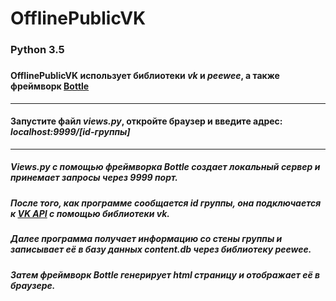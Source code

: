 # OfflinePublicVK
###
### Python 3.5
### 
####  OfflinePublicVK использует библиотеки *vk* и *peewee*, а также фреймворк **[Bottle](http://bottlepy.org/docs/dev/index.html)**
***
####  Запустите файл *views.py*, откройте браузер и введите адрес: *localhost:9999/[id-группы]*
***
##### *Views.py* с помощью фреймворка *Bottle* создает локальный сервер и принемает запросы через 9999 порт.
##### После того, как программе сообщается id группы, она подключается к **[VK API](https://vk.com/dev/first_guide)** с помощью библиотеки *vk*.
##### Далее программа получает информацию со стены группы и записывает её в базу данных *content.db* через библиотеку *peewee*.
##### Затем фреймворк *Bottle* генерирует html страницу и отображает её в браузере.
